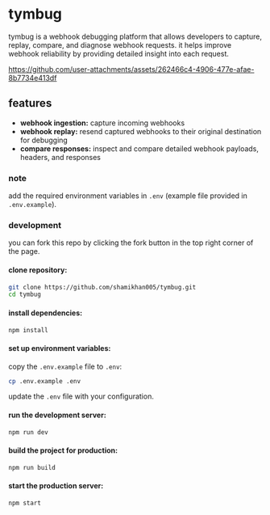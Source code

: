# tymbug

tymbug is a webhook debugging platform that allows developers to capture, replay, compare, and diagnose webhook requests. it helps improve webhook reliability by providing detailed insight into each request.

https://github.com/user-attachments/assets/262466c4-4906-477e-afae-8b7734e413df

## features

- **webhook ingestion:** capture incoming webhooks
- **webhook replay:** resend captured webhooks to their original destination for debugging
- **compare responses:** inspect and compare detailed webhook payloads, headers, and responses

### note

add the required environment variables in `.env` (example file provided in `.env.example`).

### development 

you can fork this repo by clicking the fork button in the top right corner of the page.

#### clone repository:

```bash
git clone https://github.com/shamikhan005/tymbug.git
cd tymbug
```

#### install dependencies:

```bash
npm install
```

#### set up environment variables:

copy the `.env.example` file to `.env`:

```bash
cp .env.example .env
```

update the `.env` file with your configuration.

#### run the development server:

```bash
npm run dev
```

#### build the project for production:

```bash
npm run build
```

#### start the production server:

```bash
npm start
```

